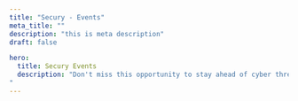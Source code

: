 ```yaml
---
title: "Secury - Events"
meta_title: ""
description: "this is meta description"
draft: false

hero:
  title: Secury Events
  description: "Don't miss this opportunity to stay ahead of cyber threats and strengthen your organization's digital defenses. Early bird registration is now open!
"
---
```

